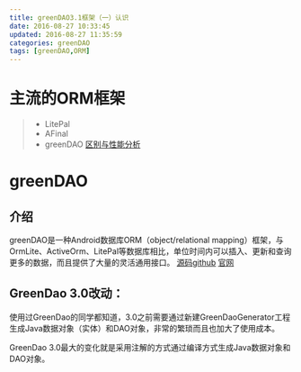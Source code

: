 ```yaml
---
title: greenDAO3.1框架（一）认识
date: 2016-08-27 10:33:45
updated: 2016-08-27 11:35:59categories: greenDAO
tags: [greenDAO,ORM]
---
```

# 主流的ORM框架
>* LitePal
>* AFinal
>* greenDAO
[区别与性能分析](http://www.jianshu.com/p/8287873d97cd)

# greenDAO
## 介绍
greenDAO是一种Android数据库ORM（object/relational mapping）框架，与OrmLite、ActiveOrm、LitePal等数据库相比，单位时间内可以插入、更新和查询更多的数据，而且提供了大量的灵活通用接口。
[源码github](https://github.com/greenrobot/greenDAO) 
[官网](http://greenrobot.org/greendao/)

## GreenDao 3.0改动：
   使用过GreenDao的同学都知道，3.0之前需要通过新建GreenDaoGenerator工程生成Java数据对象（实体）和DAO对象，非常的繁琐而且也加大了使用成本。

GreenDao  3.0最大的变化就是采用注解的方式通过编译方式生成Java数据对象和DAO对象。


